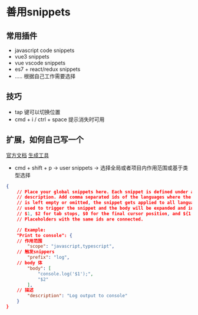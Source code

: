 # 善用snippets

## 常用插件
- javascript code snippets
- vue3 snippets
- vue vscode snippets
- es7 + react/redux snippets
- ..... 根据自己工作需要选择

## 技巧
- tap 键可以切换位置
- cmd + i / ctrl + space 提示消失时可用

## 扩展，如何自己写一个

[官方文档](https://code.visualstudio.com/docs/editor/userdefinedsnippets)
[生成工具](https://snippet-generator.app/)

- cmd + shift + p -> user snippets -> 选择全局或者项目内作用范围或基于类型选择

```json
{
	// Place your global snippets here. Each snippet is defined under a snippet name and has a scope, prefix, body and 
	// description. Add comma separated ids of the languages where the snippet is applicable in the scope field. If scope 
	// is left empty or omitted, the snippet gets applied to all languages. The prefix is what is 
	// used to trigger the snippet and the body will be expanded and inserted. Possible variables are: 
	// $1, $2 for tab stops, $0 for the final cursor position, and ${1:label}, ${2:another} for placeholders. 
	// Placeholders with the same ids are connected.

	// Example:
	"Print to console": {
    // 作用范围
		"scope": "javascript,typescript",
    // 触发snippers
		"prefix": "log",
    // body 体
		"body": [
			"console.log('$1');",
			"$2"
		],
    // 描述
		"description": "Log output to console"
	}
}
```